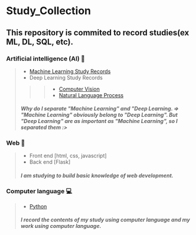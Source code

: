 # Study_Collection
## This repository is commited to record studies(ex ML, DL, SQL, etc).

### Artificial intelligence (AI) 🤖
> - [Machine Learning Study Records](https://github.com/jerife/Study_Collection/tree/main/Study_Machine%20Learning)
> - Deep Learning Study Records
> > > - [Computer Vision](https://github.com/jerife/Study_Collection/tree/main/Study_Computer%20Vision)
> > > - [Natural Language Process](https://github.com/jerife/Study_Collection/tree/main/Study_Natural%20Language%20Process)
> ##### Why do I separate "Machine Learning" and "Deep Learning. => "Machine Learning" obviously belong to "Deep Learning". But "Deep Learning" are as important as "Machine Learning", so I separated them :> 

### Web 📄
> - Front end [html, css, javascript]
> - Back end [Flask]
> ##### I am studying to build basic knowledge of web development.

### Computer language 💻
> - [Python](https://github.com/jerife/Study_Collection/tree/main/Study_Python)
> ##### I record the contents of my study using computer language and my work using computer language.
